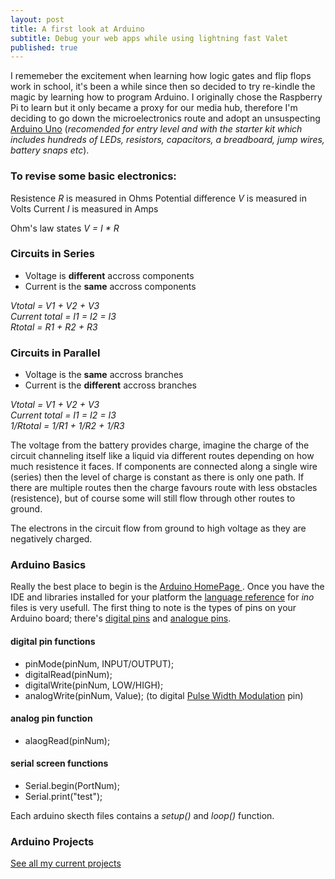 ```yaml
---
layout: post
title: A first look at Arduino
subtitle: Debug your web apps while using lightning fast Valet
published: true
---
```


I rememeber the excitement when learning how logic gates and flip flops work in school, it's been a while since then so decided to try re-kindle the magic by learning how to program Arduino. I originally chose the Raspberry Pi to learn but it only became a proxy for our media hub, therefore I'm deciding to go down the microelectronics route and adopt an unsuspecting [Arduino Uno](https://www.arduino.cc/en/Main/ArduinoStarterKit) (_recomended for entry level and with the starter kit which includes hundreds of LEDs, resistors, capacitors, a breadboard, jump wires, battery snaps etc_).

### To revise some basic electronics:

Resistence _R_ is measured in Ohms
Potential difference _V_ is measured in Volts
Current _I_ is measured in Amps

Ohm's law states _V = I * R_ 

### Circuits in Series

* Voltage is **different** accross components
* Current is the **same** accross components

_Vtotal = V1 + V2 + V3_  
_Current total = I1 = I2 = I3_  
_Rtotal = R1 + R2 + R3_

### Circuits in  Parallel

* Voltage is the **same** accross branches
* Current is the **different** accross branches

_Vtotal = V1 + V2 + V3_  
_Current total = I1 = I2 = I3_  
_1/Rtotal = 1/R1 + 1/R2 + 1/R3_

The voltage from the battery provides charge, imagine the charge of the circuit channeling itself like a liquid via different routes depending on how much resistence it faces. If components are connected along a single wire (series) then the level of charge is constant as there is only one path. If there are multiple routes then the charge favours route with less obstacles (resistence), but of course some will still flow through other routes to ground.

The electrons in the circuit flow from ground to high voltage as they are negatively charged.

### Arduino Basics

Really the best place to begin is the [Arduino HomePage ](https://www.arduino.cc/en/Guide/HomePage). Once you have the IDE and libraries installed for your platform the [language reference](https://www.arduino.cc/en/Reference/HomePage) for _ino_ files is very usefull. The first thing to note is the types of pins on your Arduino board; there's [digital pins](https://www.arduino.cc/en/Tutorial/DigitalPins) and [analogue pins](https://www.arduino.cc/en/Tutorial/AnalogInputPins).

#### digital pin functions
* pinMode(pinNum, INPUT/OUTPUT);  
* digitalRead(pinNum);  
* digitalWrite(pinNum, LOW/HIGH);  
* analogWrite(pinNum, Value); (to digital [Pulse Width Modulation](https://www.arduino.cc/en/Tutorial/PWM) pin)

#### analog pin function
* alaogRead(pinNum);

#### serial screen functions
* Serial.begin(PortNum);  
* Serial.print("test");

Each arduino skecth files contains a _setup()_ and _loop()_ function.

### Arduino Projects

[See all my current projects](https://blog.murraywynnes.com/arduino-projects/)
